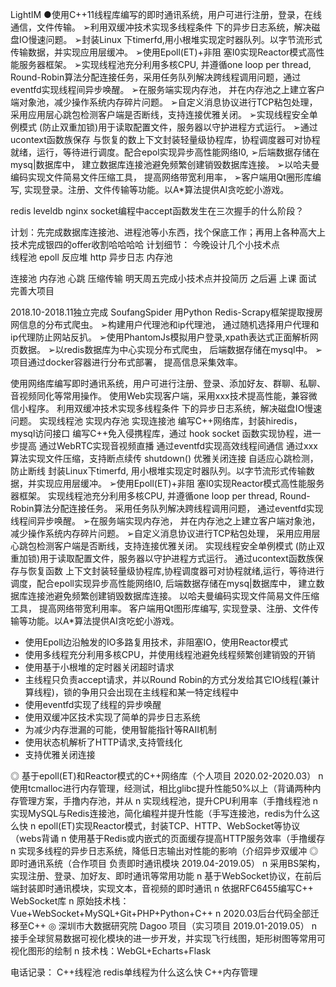 LightIM
●使用C++11线程库编写的即时通讯系统，用户可进行注册，登录，在线通信，文件传输。
➢利用双缓冲技术实现多线程条件 下的异步日志系统，解决磁盘IO慢速问题。
➢封装Linux 下timerfd,用小根堆实现定时器队列。以字节流形式传输数据，并实现应用层缓冲。
➢使用Epoll(ET)+非阻 塞I0实现Reactor模式高性能服务器框架。
➢实现线程池充分利用多核CPU, 并遵循one loop per thread, Round-Robin算法分配连接任务，采用任务队列解决跨线程调用问题，通过eventfd实现线程间异步唤醒。
➢在服务端实现内存池， 并在内存池之上建立客户端对象池，减少操作系统内存碎片问题。
➢自定义消息协议进行TCP粘包处理， 采用应用层心跳包检测客户端是否断线，支持连接优雅关闭。
➢实现线程安全单例模式 (防止双重加锁)用于读取配置文件，服务器以守护进程方式运行。
➢通过ucontext函数族保存 与恢复的数上下文封装轻量级协程库，协程调度器可对协程就绪，运行，等待进行调度。配合epol实现异步高性能网络I0,
➢后端数据存储在mysq|数据库中， 建立数据库连接池避免频繁创建销毁数据库连接。
➢以哈夫曼编码实现文件简易文件压缩工具， 提高网络带宽利用率，
➢客户端用Qt圈形库编写, 实现登录。注册、文件传输等功能。以A*算法提供Al贪吃蛇小游戏。

redis leveldb nginx
socket编程中accept函数发生在三次握手的什么阶段？


计划：先完成数据库连接池、进程池等小东西，找个保底工作；再用上各种高大上技术完成银四的offer收割哈哈哈哈
计划细节：
今晚设计几个小技术点    
线程池
epoll
反应堆
http
异步日志
内存池

连接池
内存池
心跳
压缩传输
明天周五完成小技术点并投简历
之后遍 上课 面试 完善大项目



2018.10-2018.11独立完成
SoufangSpider
用Python Redis-Scrapy框架提取搜房网信息的分布式爬虫。
➢构建用户代理池和ip代理池， 通过随机选择用户代理和ip代理防止网站反扒。
➢使用PhantomJs模拟用户登录,xpath表达式正面解析网页数据。
➢以redis数据库为中心实现分布式爬虫， 后端数据存储在mysql中。
➢项目通过docker容器进行分布式部署， 提高信息采集效率。








使用网络库编写即时通讯系统，用户可进行注册、登录、添加好友、群聊、私聊、音视频同化等常用操作。
使用Web实现客户端，采用xxx技术提高性能，兼容微信小程序。
利用双缓冲技术实现多线程条件 下的异步日志系统，解决磁盘IO慢速问题。
实现线程池
实现内存池
实现连接池
编写C++网络库，封装hiredis，mysql访问接口
编写C++免入侵携程库，通过 hook socket 函数实现协程，进一步提高
通过WebRTC实现音视频直播
通过eventfd实现高效线程间通信
通过xxx算法实现文件压缩，支持断点续传 
shutdown() 优雅关闭连接
自适应心跳检测，防止断线
封装Linux下timerfd, 用小根堆实现定时器队列。以字节流形式传输数据，并实现应用层缓冲。
➢使用Epoll(ET)+非阻 塞I0实现Reactor模式高性能服务器框架。
实现线程池充分利用多核CPU, 并遵循one loop per thread, Round- Robin算法分配连接任务。
采用任务队列解决跨线程调用问题， 通过eventfd实现线程间异步唤醒。
➢在服务端实现内存池， 并在内存池之上建立客户端对象池，减少操作系统内存碎片问题。
➢自定义消息协议进行TCP粘包处理， 采用应用层心跳包检测客户端是否断线，支持连接优雅关闭。
实现线程安全单例模式 (防止双重加锁)用于读取配置文件，服务器以守护进程方式运行。
通过ucontext函数族保存与恢复函数 上下文封装轻量级协程库,协程调度器可对协程就绪,运行，等待进行调度，配合epoll实现异步高性能网络I0,
后端数据存储在mysq|数据库中， 建立数据库连接池避免频繁创建销毁数据库连接。
以哈夫曼编码实现文件简易文件压缩工具， 提高网络带宽利用率。
客户端用Qt图形库编写, 实现登录、注册、文件传输等功能。以A*算法提供AI贪吃蛇小游戏。

* 使用Epoll边沿触发的IO多路复用技术，非阻塞IO，使用Reactor模式
* 使用多线程充分利用多核CPU，并使用线程池避免线程频繁创建销毁的开销
* 使用基于小根堆的定时器关闭超时请求
* 主线程只负责accept请求，并以Round Robin的方式分发给其它IO线程(兼计算线程)，锁的争用只会出现在主线程和某一特定线程中
* 使用eventfd实现了线程的异步唤醒
* 使用双缓冲区技术实现了简单的异步日志系统
* 为减少内存泄漏的可能，使用智能指针等RAII机制
* 使用状态机解析了HTTP请求,支持管线化
* 支持优雅关闭连接

◎ 基于epoll(ET)和Reactor模式的C++网络库（个人项目 2020.02-2020.03）
n 使用tcmalloc进行内存管理，经测试，相比glibc提升性能50%以上（背诵两种内存管理方案，手撸内存池，并从
n 实现线程池，提升CPU利用率（手撸线程池
n 实现MySQL与Redis连接池，简化编程并提升性能（手写连接池，redis为什么这么快
n epoll(ET)实现Reactor模式，封装TCP、HTTP、WebSocket等协议（webs背诵
n 使用基于Redis或内嵌式的页面缓存提高HTTP服务效率（手撸缓存
n 实现多线程的异步日志系统，降低日志输出对性能的影响（介绍异步双缓冲
◎ 即时通讯系统（合作项目 负责即时通讯模块 2019.04-2019.05）
n 采用BS架构，实现注册、登录、加好友、即时通讯等常用功能
n 基于WebSocket协议，在前后端封装即时通讯模块，实现文本，音视频的即时通讯
n 依据RFC6455编写C++ WebSocket库
n 原始技术栈：Vue+WebSocket+MySQL+Git+PHP+Python+C++
n 2020.03后台代码全部迁移至C++
◎ 深圳市大数据研究院 Dagoo 项目（实习项目 2019.01-2019.05）
n 接手全球贸易数据可视化模块的进一步开发，并实现飞行线图，矩形树图等常用可视化图形的绘制
n 技术栈：WebGL+Echarts+Flask



电话记录：
C++线程池
redis单线程为什么这么快
C++内存管理